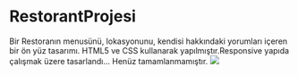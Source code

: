 # RestorantProjesi

Bir Restoranın menusünü, lokasyonunu, kendisi hakkındaki yorumları içeren bir ön yüz tasarımı.
HTML5 ve CSS kullanarak yapılmıştır.Responsive yapıda çalışmak üzere tasarlandı...
Henüz tamamlanmamıştır.
![](onizlemeRestoran.gif)
